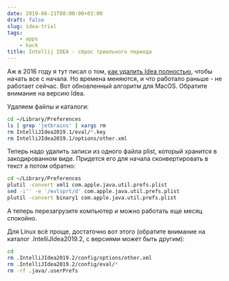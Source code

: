 ```yaml
---
date: 2019-06-21T00:00:00+03:00
draft: false
slug: idea-trial
tags:
    - apps
    - hack
title: Intellij IDEA - сброс триального периода
---
```


Аж в 2016 году я тут писал о том, [как удалить Idea полностью](https://dstarod.github.io/remove-idea-completely/), чтобы начать все с начала.
Но времена меняются, и что работало раньше - не работает сейчас. Вот обновленный алгоритм для MacOS. Обратите внимание на версию Idea.

Удаляем файлы и каталоги:

```bash
cd ~/Library/Preferences
ls | grep 'jetbrains' | xargs rm
rm IntelliJIdea2019.1/eval/*.key
rm IntelliJIdea2019.1/options/other.xml
```

Теперь надо удалить записи из одного файла plist, который хранится в закодированном виде. Придется его для начала сконвертировать в текст а потом обратно:

```bash
cd ~/Library/Preferences
plutil -convert xml1 com.apple.java.util.prefs.plist
sed -i'' -e '/evlsprt/d' com.apple.java.util.prefs.plist
plutil -convert binary1 com.apple.java.util.prefs.plist
```

А теперь перезагрузите компьютер и можно работать еще месяц спокойно.

Для Linux всё проще, достаточно вот этого (обратите внимание на каталог .IntelliJIdea2019.2, с версиями может быть другим):

```bash
cd
rm .IntelliJIdea2019.2/config/options/other.xml
rm .IntelliJIdea2019.2/config/eval/*
rm -rf .java/.userPrefs
```